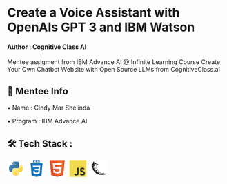 # Create a Voice Assistant with OpenAIs GPT 3 and IBM Watson

#### Author : Cognitive Class AI

Mentee assigment from IBM Advance AI @ Infinite Learning Course Create Your Own Chatbot Website with Open Source LLMs from CognitiveClass.ai

## 👋 Mentee Info
 • Name    : Cindy Mar Shelinda
 
 • Program : IBM Advance AI

## :hammer_and_wrench: Tech Stack :
<div>
  <img src="https://github.com/devicons/devicon/blob/master/icons/python/python-original.svg" title="Python" alt="Python" width="40" height="40"/>&nbsp;
  <img src="https://github.com/devicons/devicon/blob/master/icons/css3/css3-plain-wordmark.svg"  title="CSS3" alt="CSS" width="40" height="40"/>&nbsp;
  <img src="https://github.com/devicons/devicon/blob/master/icons/html5/html5-original.svg" title="HTML5" alt="HTML" width="40" height="40"/>&nbsp;
  <img src="https://github.com/devicons/devicon/blob/master/icons/javascript/javascript-original.svg" title="JavaScript" alt="JavaScript" width="40" height="40"/>&nbsp;
  <img src="https://github.com/devicons/devicon/blob/master/icons/flask/flask-original.svg" title="Firebase" alt="Firebase" width="40" height="40"/>&nbsp;
</div>
